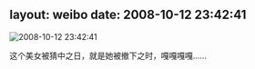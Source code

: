 layout: weibo
date: 2008-10-12 23:42:41
---
<meta name="referrer" content="no-referrer" />

<img src="/images/favicon.ico" style="float: left;"/>2008-10-12 23:42:41

这个美女被猜中之日，就是她被撤下之时，嘎嘎嘎嘎……

